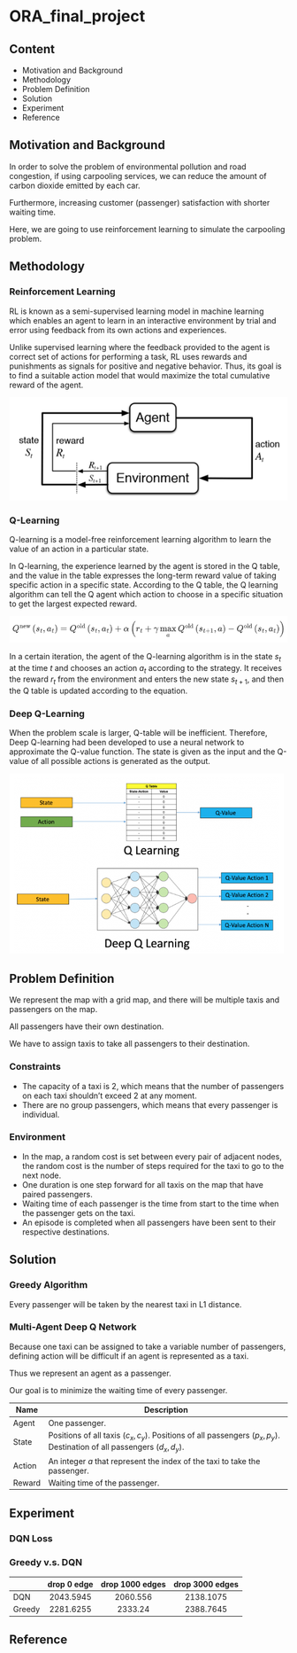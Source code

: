 # ORA_final_project

## Content

* Motivation and Background
* Methodology
* Problem Definition
* Solution
* Experiment
* Reference

## Motivation and Background

In order to solve the problem of environmental pollution and road congestion, if using carpooling services, we can reduce the amount of carbon dioxide emitted by each car.

Furthermore, increasing customer (passenger) satisfaction with shorter waiting time.

Here, we are going to use reinforcement learning to simulate the carpooling problem.

## Methodology

### Reinforcement Learning

RL is known as a semi-supervised learning model in machine learning which enables an agent to learn in an interactive environment by trial and error using feedback from its own actions and experiences.

Unlike supervised learning where the feedback provided to the agent is correct set of actions for performing a task, RL uses rewards and punishments as signals for positive and negative behavior. Thus, its goal is to find a suitable action model that would maximize the total cumulative reward of the agent.

![Image text](https://github.com/Hamu111268/ORA_final_project/blob/main/img_storage/picture1.png)

### Q-Learning

Q-learning is a model-free reinforcement learning algorithm to learn the value of an action in a particular state.

In Q-learning, the experience learned by the agent is stored in the Q table, and the value in the table expresses the long-term reward value of taking specific action in a specific state. According to the Q table, the Q learning algorithm can tell the Q agent which action to choose in a specific situation to get the largest expected reward.

![Image text](https://github.com/Hamu111268/ORA_final_project/blob/main/img_storage/picture2.png)

In a certain iteration, the agent of the Q-learning algorithm is in the state $s_t$ at the time $t$ and chooses an action $a_t$ according to the strategy. It receives the reward $r_t$ from the environment and enters the new state $s_{t+1}$, and then the Q table is updated according to the equation.

### Deep Q-Learning

When the problem scale is larger, Q-table will be inefficient. Therefore, Deep Q-learning had been developed to use a neural network to approximate the Q-value function. The state is given as the input and the Q-value of all possible actions is generated as the output.

![Image text](https://github.com/Hamu111268/ORA_final_project/blob/main/img_storage/picture3.png)

## Problem Definition

We represent the map with a grid map, and there will be multiple taxis and passengers on the map.

All passengers have their own destination.

We have to assign taxis to take all passengers to their destination.

### Constraints

* The capacity of a taxi is 2, which means that the number of passengers on each taxi shouldn’t exceed 2 at any moment.
* There are no group passengers, which means that every passenger is individual.

### Environment

* In the map, a random cost is set between every pair of adjacent nodes, the random cost is the number of steps required for the taxi to go to the next node.
* One duration is one step forward for all taxis on the map that have paired passengers.
* Waiting time of each passenger is the time from start to the time when the passenger gets on the taxi.
* An episode is completed when all passengers have been sent to their respective destinations.

## Solution

### Greedy Algorithm

Every passenger will be taken by the nearest taxi in L1 distance.

### Multi-Agent Deep Q Network

Because one taxi can be assigned to take a variable number of passengers, defining action will be difficult if an agent is represented as a taxi.

Thus we represent an agent as a passenger.

Our goal is to minimize the waiting time of every passenger.

| Name   | Description |
| ------ | ----------- |
| Agent  | One passenger. |
| State  | Positions of all taxis $(c_x, c_y)$. Positions of all passengers $(p_x, p_y)$. Destination of all passengers $(d_x, d_y)$. |
| Action | An integer $a$ that represent the index of the taxi to take the passenger. |
| Reward | Waiting time of the passenger. |

## Experiment

### DQN Loss

### Greedy v.s. DQN

|        | drop 0 edge | drop 1000 edges | drop 3000 edges |
| ------ |:-----------:|:---------------:|:---------------:|
| DQN    | 2043.5945   | 2060.556        | 2138.1075       |
| Greedy | 2281.6255   | 2333.24         | 2388.7645       |

## Reference
